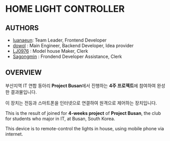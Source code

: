 # HOME LIGHT CONTROLLER

## AUTHORS
* [luanaeun](https://github.com/luanaeun): 
  Team Leader, Frontend Developer
* [dowol](https://github.com/dowol) :
  Main Engineer, Backend Developer, Idea provider
* [LJ0976](https://github.com/LJ0976) :
  Model house Maker, Clerk
* [Sagongmin](https://github.com/Sagongmin) :
  Frondend Developer Assistance, Clerk

## OVERVIEW
<div lang="ko">
<p>부산지역 IT 연합 동아리 <b>Project Busan</b>에서 진행하는 <b>4주 프로젝트</b>에 참여하여 완성한 결과물입니다.</p>
<p>이 장치는 전등과 스마트폰을 인터넷으로 연결하여 원격으로 제어하는 장치입니다.</p>
</div>

<div lang="en">
<p>This is the result of joined for <b>4-weeks project</b> of <b>Project Busan</b>, the club for students who major in IT, at Busan, South Korea.</p>
<p>This device is to remote-control the lights in house, using mobile phone via internet.</p>
</div>

<div lang="ja">
<p>
</div>